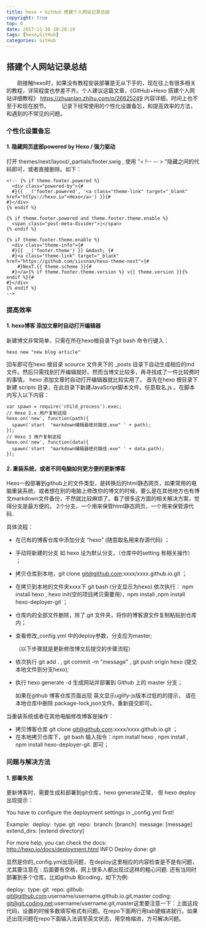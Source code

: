```yaml
---
title: hexo + GitHub 搭建个人网站记录总结
copyright: true
top: 0
date: 2017-11-30 10:20:19
tags: [hexo,GitHub]
categories: GitHub
---
```


## 搭建个人网站记录总结

　　刚接触hexo时，如果没有教程安装部署是无从下手的，现在往上有很多相关的教程，详简程度也参差不齐。个人建议这篇文章，《GitHub+Hexo 搭建个人网站详细教程》 https://zhuanlan.zhihu.com/p/26625249  内容详细，时间上也不至于和现在脱节。
　　记录下经常使用的个性化设置备忘，和提高效率的方法，和遇到的不常见的问题。

<!--more-->

### 个性化设置备忘
#### 1. 隐藏网页底部powered by Hexo / 强力驱动
打开 themes/next/layout/_partials/footer.swig ,  使用 "< !-- -- > "隐藏之间的代码即可，或者直接删除。如下：
```
<!-- {% if theme.footer.powered %}
  <div class="powered-by">{#
  #}{{ __('footer.powered', '<a class="theme-link" target="_blank" href="https://hexo.io">Hexo</a>') }}{#
#}</div>
{% endif %}

{% if theme.footer.powered and theme.footer.theme.enable %}
  <span class="post-meta-divider">|</span>
{% endif %}

{% if theme.footer.theme.enable %}
  <div class="theme-info">{#
  #}{{ __('footer.theme') }} &mdash; {#
  #}<a class="theme-link" target="_blank" href="https://github.com/iissnan/hexo-theme-next">{#
    #}NexT.{{ theme.scheme }}{#
  #}</a>{% if theme.footer.theme.version %} v{{ theme.version }}{% endif %}{#
#}</div>
{% endif %}
-->
```

### 提高效率
#### 1. hexo博客 添加文章时自动打开编辑器
新建博文非常简单，只需在所在hexo根目录下git bash 命令行键入： 
```
hexo new "new blog article"
```
回车即可在hexo 根目录 scource 文件夹下的 _posts 目录下自动生成相应的md文件。然后只需找到打开编辑就好。然而当博文比较多，再寻找成了一件比较费时的事情。
hexo 添加文章时自动打开编辑器就比较实用了。
首先在hexo 根目录下 新建 scripts 目录，在此目录下新建JavaScript脚本文件。任意取名.js 。在脚本内写入以下内容：
```
var spawn = require('child_process').exec;
// Hexo 2.x 用户复制这段
hexo.on('new', function(path){
  spawn('start  "markdown编辑器绝对路径.exe" ' + path);
});
// Hexo 3 用户复制这段
hexo.on('new', function(data){
  spawn('start  "markdown编辑器绝对路径.exe" ' + data.path);
});
```

#### 2. 重装系统，或者不同电脑如何更方便的更新博客
Hexo一般部署到github上的文件类型，是转换后的html静态网页，如果常用的电脑重装系统，或者想在别的电脑上修改你的博文的时候，要么是在其他地方也有博文markdown文件备份，不然就比较麻烦了。看了很多这方面的相关解决方案，觉得分支是最方便的。
2个分支，一个用来保管html静态网页，一个用来保管源代码.

具体流程：
* 在已有的博客仓库中添加分支 “hexo” (随意取名用来存源代码) ；

* 手动将新建的分支 如 hexo 设为默认分支，（仓库中的setting 有相关操作） ；

* 拷贝仓库到本地，git clone git@github.com:xxxx/xxxx.github.io.git  ；

* 在拷贝到本地的文件夹xxxx下 git bash (分支显示为hexo) 依次执行： npm install hexo , hexo init(空的项目拷贝需要用)，npm install ,npm install hexo-deployer-git ；

* 仓库内的全部文件删除，除了.git 文件夹，将你的博客源文件复制粘贴到仓库内；

* 查看修改_config.yml 中的deploy参数，分支应为master;

  （以下步骤就是更新修改博文后提交的步骤流程）

* 依次执行 git add .  , git commit -m "message"  ,  git push origin hexo (提交本地文件到分支hexo);

* 执行 hexo generate -d 生成网站并部署到 Github 上的 master 分支；

  如果在github 博客仓库页面出现 英文显示uglify-js版本过低的的提示， 请在本地仓库中删除 package-lock,json文件。重新提交即可。

当重装系统或者在其他电脑修改博客是操作：
* 拷贝博客仓库 git clone git@github.com:xxxx/xxxx.github.io.git  ；
* 在本地拷贝仓库下，git bash 输入指令：npm install hexo , npm install , npm install hexo-deployer-git. 即可；


### 问题与解决方法

#### 1. 部署失败 
更新博客时，需要生成和部署到git仓库，hexo generate正常， 但 hexo deploy 出现提示：

You have to configure the deployment settings in _config.yml first!

Example:
​    deploy:
​     type: git
​     repo: <repository url>
​     branch: [branch]
​     message: [message]
​     extend_dirs: [extend directory]

For more help, you can check the docs:  http://hexo.io/docs/deployment.html
INFO  Deploy done: git

​        显然是你的_config.yml出现问题，在deploy这里相应的内容检查是不是有问题，尤其要注意在 : 后面要有空格，网上很多人都出现过这样的粗心问题.
还有当同时部署到多个仓库，比如github 和coding，如下为例:

 deploy:
​     type: git
​     repo:
       github: git@github.com:username/username.github.io.git,master
       coding: git@git.coding.net:username/username.git,master
​        这里要注意一下：上面这段代码，设置的时候多数填写格式有问题。在repo下面两行用tab键缩进就行。如果还出现问题在repo下面输入法调至英文状态，用空格缩进，方可解决问题。
